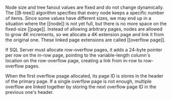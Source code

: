 Node size and tree fanout values are fixed and do not change dynamically.
The [[B-tree]] algorithm specifies that every node keeps a specific number of items. Since some values have different sizes, we may end up in a situation where the [[node]] is not yet full, but there is no more space on the fixed-size [[page]].
Instead of allowing arbitrary pages, nodes are allowed to grow 4K increments, so we allocate a 4K extension page and link it from the original one. These linked page extensions are called [[overflow page]].

If SQL Server must allocate row-overflow pages, it adds a 24-byte pointer per row on the in-row page, pointing to the variable-length column's location on the row-overflow page, creating a link from in-row to row-overflow pages.

When the first overflow psage allocated, its page ID is stores in the header of the primary page. If a single overflow page is not enough, multiple overflow are linked together by storing the next overflow page ID in the previous one's header.
